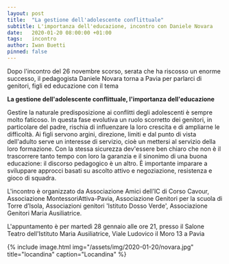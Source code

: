 ```yaml
---
layout: post
title:  "La gestione dell'adolescente conflittuale"
subtitle: L'importanza dell'educazione, incontro con Daniele Novara
date:   2020-01-20 08:00:00 +01:00
tags:   incontro
author: Iwan Buetti
pinned: false
---
```



Dopo l'incontro del 26 novembre scorso, serata che ha riscosso un enorme successo, il pedagogista Daniele Novara torna a Pavia per parlarci di genitori, figli ed educazione con il tema

**La gestione dell'adolescente conflittuale, l'importanza dell'educazione**

Gestire la naturale predisposizione ai conflitti degli adolescenti è sempre molto faticoso. In questa fase evolutiva un ruolo scorretto dei genitori, in particolare del padre, rischia di influenzare la loro crescita e di ampliarne le difficoltà. Ai figli servono argini, direzione, limiti e dal punto di vista dell'adulto serve un interesse di servizio, cioè un mettersi al servizio della loro formazione. Con la stessa sicurezza dev'essere ben chiaro che non è il trascorrere tanto tempo con loro la garanzia e il sinonimo di una buona educazione: il discorso pedagogico è un altro. È importante imparare a sviluppare approcci basati su ascolto attivo e negoziazione, resistenza e gioco di squadra.


L'incontro è organizzato da Associazione Amici dell’IC di Corso Cavour, Associazione MontessoriAttiva-Pavia, Associazione Genitori per la scuola di Torre d’Isola, Associazioni genitori 'Istituto Dosso Verde', Associazione Genitori Maria Ausiliatrice.

L'appuntamento è per martedì 28 gennaio alle ore 21,
presso il Salone Teatro dell'Istituto Maria Ausiliatrice,
Viale Ludovico il Moro 13 a Pavia





{% include image.html img="/assets/img/2020-01-20/novara.jpg" title="locandina" caption="Locandina" %}
